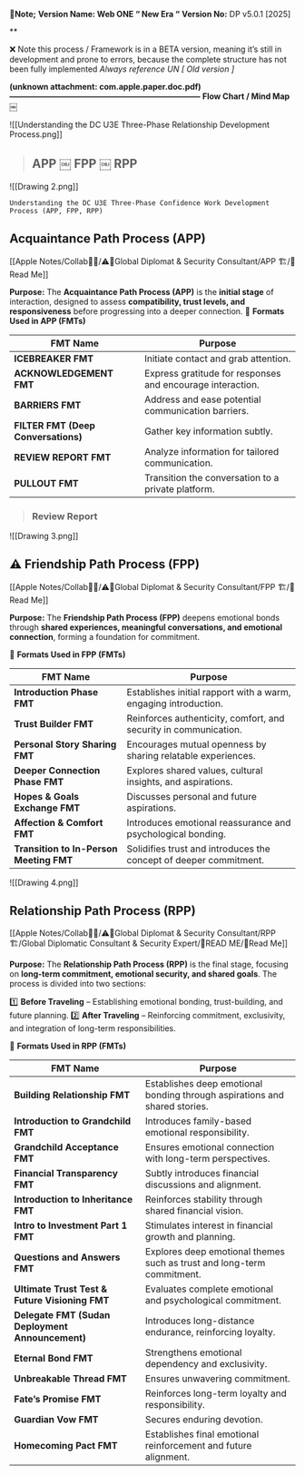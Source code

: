 **🚨Note;** 
**Version Name: Web ONE “ New Era “**
**Version No:** DP v5.0.1 [2025]

** 

❌ Note this process / Framework is in a BETA version, meaning it’s still in development and prone to errors, because the complete structure has not been fully implemented
*Always reference  UN [ Old version ]*

 **(unknown attachment: com.apple.paper.doc.pdf)** 
**————————————————————————**
**Flow Chart / Mind Map ￼**

![[Understanding the DC U3E Three-Phase Relationship Development Process.png]]

> ## **APP  ￼  FPP  ￼ RPP**

![[Drawing 2.png]]


```
Understanding the DC U3E Three-Phase Confidence Work Development Process (APP, FPP, RPP)
```
## **Acquaintance Path Process (APP)**
[[Apple Notes/Collab🍻👥/⚠️🌹Global Diplomat & Security Consultant/APP 🏗️/🚨Read Me]]

**Purpose:**
The **Acquaintance Path Process (APP)** is the **initial stage** of interaction, designed to assess **compatibility, trust levels, and responsiveness** before progressing into a deeper connection.
📍 **Formats Used in APP (FMTs)**


| **FMT Name** | **Purpose** |
| -- | -- |
| **ICEBREAKER FMT** | Initiate contact and grab attention. |
| **ACKNOWLEDGEMENT FMT** | Express gratitude for responses and encourage interaction. |
| **BARRIERS FMT** | Address and ease potential communication barriers. |
| **FILTER FMT (Deep Conversations)** | Gather key information subtly. |
| **REVIEW REPORT FMT** | Analyze information for tailored communication. |
| **PULLOUT FMT** | Transition the conversation to a private platform. |



> ### Review Report 





![[Drawing 3.png]]

## ⚠️ Friendship Path Process (FPP)
[[Apple Notes/Collab🍻👥/⚠️🌹Global Diplomat & Security Consultant/FPP 🏗️/🚨Read Me]]

**Purpose:**
The **Friendship Path Process (FPP)** deepens emotional bonds through **shared experiences, meaningful conversations, and emotional connection**, forming a foundation for commitment.

📍 **Formats Used in FPP (FMTs)**


| **FMT Name** | **Purpose** |
| -- | -- |
| **Introduction Phase FMT** | Establishes initial rapport with a warm, engaging introduction. |
| **Trust Builder FMT** | Reinforces authenticity, comfort, and security in communication. |
| **Personal Story Sharing FMT** | Encourages mutual openness by sharing relatable experiences. |
| **Deeper Connection Phase FMT** | Explores shared values, cultural insights, and aspirations. |
| **Hopes & Goals Exchange FMT** | Discusses personal and future aspirations. |
| **Affection & Comfort FMT** | Introduces emotional reassurance and psychological bonding. |
| **Transition to In-Person Meeting FMT** | Solidifies trust and introduces the concept of deeper commitment. |



![[Drawing 4.png]]

## **Relationship Path Process (RPP)**
[[Apple Notes/Collab🍻👥/⚠️🌹Global Diplomat & Security Consultant/RPP 🏗️/Global Diplomatic Consultant & Security Expert/🚨READ ME/🚨Read Me]]

**Purpose:**
The **Relationship Path Process (RPP)** is the final stage, focusing on **long-term commitment, emotional security, and shared goals**. The process is divided into two sections:

1️⃣ **Before Traveling** – Establishing emotional bonding, trust-building, and future planning.
2️⃣ **After Traveling** – Reinforcing commitment, exclusivity, and integration of long-term responsibilities.

📍 **Formats Used in RPP (FMTs)**


| **FMT Name** | **Purpose** |
| -- | -- |
| **Building Relationship FMT** | Establishes deep emotional bonding through aspirations and shared stories. |
| **Introduction to Grandchild FMT** | Introduces family-based emotional responsibility. |
| **Grandchild Acceptance FMT** | Ensures emotional connection with long-term perspectives. |
| **Financial Transparency FMT** | Subtly introduces financial discussions and alignment. |
| **Introduction to Inheritance FMT** | Reinforces stability through shared financial vision. |
| **Intro to Investment Part 1 FMT** | Stimulates interest in financial growth and planning. |
| **Questions and Answers FMT** | Explores deep emotional themes such as trust and long-term commitment. |
| **Ultimate Trust Test & Future Visioning FMT** | Evaluates complete emotional and psychological commitment. |
| **Delegate FMT (Sudan Deployment Announcement)** | Introduces long-distance endurance, reinforcing loyalty. |
| **Eternal Bond FMT** | Strengthens emotional dependency and exclusivity. |
| **Unbreakable Thread FMT** | Ensures unwavering commitment. |
| **Fate’s Promise FMT** | Reinforces long-term loyalty and responsibility. |
| **Guardian Vow FMT** | Secures enduring devotion. |
| **Homecoming Pact FMT** | Establishes final emotional reinforcement and future alignment. |